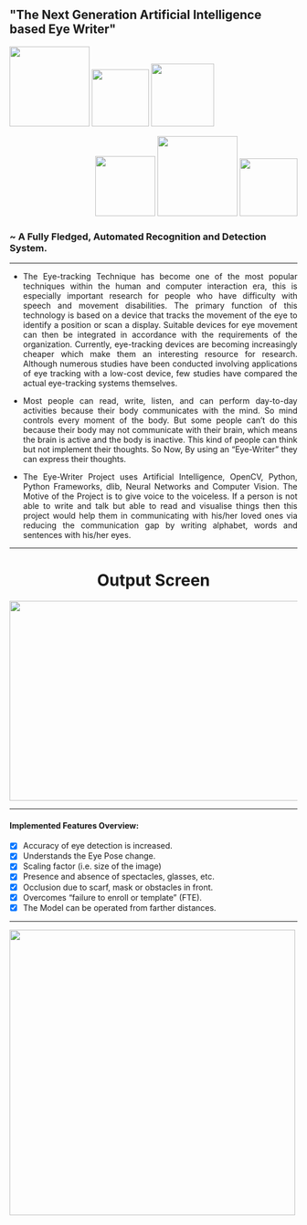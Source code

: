## "The Next Generation Artificial Intelligence based Eye Writer"

<p align="left">
  <img src="https://img.shields.io/badge/pycharm-143?style=for-the-badge&logo=pycharm&logoColor=black&color=black&labelColor=green" width="140" />
  <img src="https://img.shields.io/badge/numpy-%23013243.svg?style=for-the-badge&logo=numpy&logoColor=white" width="100" />
  <img src="https://img.shields.io/badge/pandas-%23150458.svg?style=for-the-badge&logo=pandas&logoColor=white" width="110" />
</p>

<p align="right">
  <img src="https://img.shields.io/badge/python-3670A0?style=for-the-badge&logo=python&logoColor=ffdd54" width="105" />
  <img src="https://img.shields.io/badge/scikit--learn-%23F7931E.svg?style=for-the-badge&logo=scikit-learn&logoColor=white" width="140" />
  <img src="https://img.shields.io/badge/opencv-%23white.svg?style=for-the-badge&logo=opencv&logoColor=white" width="101" />
</p>

### ~ A Fully Fledged, Automated Recognition and Detection System.
----

- <p align="justify">The Eye-tracking Technique has become one of the most popular techniques within the human and computer interaction era, this is especially important research for people who have difficulty with speech and movement disabilities. The primary function of this technology is based on a device that tracks the movement of the eye to identify a position or scan a display. Suitable devices for eye movement can then be integrated in accordance with the requirements of the organization. Currently, eye-tracking devices are becoming increasingly cheaper which make them an interesting resource for research. Although numerous studies have been conducted involving applications of eye tracking with a low-cost device, few studies have compared the actual eye-tracking systems themselves.

- <p align="justify">Most people can read, write, listen, and can perform day-to-day activities because their body communicates with the mind. So mind controls every moment of the body. But some people can’t do this because their body may not communicate with their brain, which means the brain is active and the body is inactive. This kind of people can think but not implement their thoughts. So Now, By using an “Eye-Writer” they can express their thoughts. 

- <p align="justify">The Eye-Writer Project uses Artificial Intelligence, OpenCV, Python, Python Frameworks, dlib, Neural Networks and Computer Vision. The Motive of the Project is to give voice to the voiceless. If a person is not able to write and talk but able to read and visualise things then this project would help them in communicating with his/her loved ones via reducing the communication gap by writing alphabet, words and sentences with his/her eyes.
</p>

----

<h1 align="center">Output Screen</h1>
<p align= "center"><img src="https://github.com/AmaanSayyad/The-Next-Gen-AI-Eye-Writer/blob/main/Output Screen.jpeg" width="700" height= "350"></p>

----

#### Implemented Features Overview:

- [x] Accuracy of eye detection is increased.
- [x] Understands the Eye Pose change.
- [x] Scaling factor (i.e. size of the image)
- [x] Presence and absence of spectacles, glasses, etc.
- [x] Occlusion due to scarf, mask or obstacles in front.
- [x] Overcomes “failure to enroll or template” (FTE).
- [x] The Model can be operated from farther distances.
---

<img src="https://media.giphy.com/media/42D5ycv3au9s8MQtrU/giphy.gif" width="500" />
